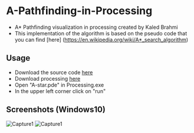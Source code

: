 # A-Pathfinding-in-Processing
* A* Pathfinding visualization in processing created by Kaled Brahmi
* This implementation of the algorithm is based on the pseudo code 
that you can find [here] (https://en.wikipedia.org/wiki/A*_search_algorithm)

## Usage
- Download the source code [here](https://github.com/Kaledi03/A-Star-Pathfinding-in-Processing)
- Download processing [here](https://processing.org/download)
- Open "A-star.pde" in Processing.exe
- In the upper left corner click on "run"

## Screenshots (Windows10)
![Capture1](https://user-images.githubusercontent.com/85677264/147954662-cc5b3a2a-7c2b-42f5-8ba8-f80a59250ed5.PNG)
![Capture1](https://user-images.githubusercontent.com/85677264/147954782-96944d71-b88c-4176-aa0a-3edd48d2d4bd.PNG)
